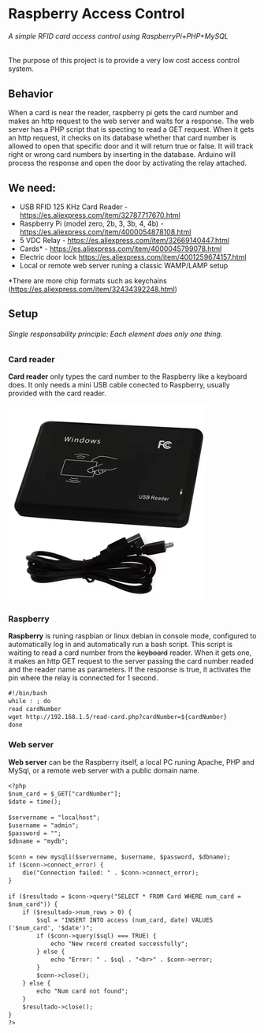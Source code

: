 # Raspberry Access Control
###### A simple RFID card access control using RaspberryPi+PHP+MySQL

The purpose of this project is to provide a very low cost access control system.

## Behavior
When a card is near the reader, raspberry pi gets the card number and makes an http request to the web server and waits for a response.
The web server has a PHP script that is specting to read a GET request.
When it gets an http request, it checks on its database whether that card number is allowed to open that specific door and it will return true or false. It will track right or wrong card numbers by inserting in the database.
Arduino will process the response and open the door by activating the relay attached.

## We need:
- USB RFID 125 KHz Card Reader - https://es.aliexpress.com/item/32787717670.html
- Raspberry Pi (model zero, 2b, 3, 3b, 4, 4b) - https://es.aliexpress.com/item/4000054878108.html
- 5 VDC Relay - https://es.aliexpress.com/item/32669140447.html
- Cards* - https://es.aliexpress.com/item/4000045799078.html
- Electric door lock https://es.aliexpress.com/item/4001259674157.html
- Local or remote web server runing a classic WAMP/LAMP setup

*There are more chip formats such as keychains (https://es.aliexpress.com/item/32434392248.html)

## Setup
###### Single responsability principle: Each element does only one thing.

### Card reader
**Card reader** only types the card number to the Raspberry like a keyboard does.
It only needs a mini USB cable conected to Raspberry, usually provided with the card reader.

![card-reader](https://github.com/mikelweb/raspberry-access-control/blob/master/Card%20Reader%20USB%20EM4100%20TK4100%20125khz.png?raw=true)

### Raspberry
**Raspberry** is runing raspbian or linux debian in console mode, configured to automatically log in and automatically run a bash script. This script is waiting to read a card number from the ~~keyboard~~ reader. When it gets one, it makes an http GET request to the server passing the card number readed and the reader name as parameters. If the response is true, it activates the pin where the relay is connected for 1 second.

```
#!/bin/bash
while : ; do
read cardNumber
wget http://192.168.1.5/read-card.php?cardNumber=${cardNumber}
done
```

### Web server
**Web server** can be the Raspberry itself, a local PC runing Apache, PHP and MySql, or a remote web server with a public domain name.

```
<?php
$num_card = $_GET["cardNumber"];
$date = time();

$servername = "localhost";
$username = "admin";
$password = "";
$dbname = "mydb";

$conn = new mysqli($servername, $username, $password, $dbname);
if ($conn->connect_error) {
    die("Connection failed: " . $conn->connect_error);
}

if ($resultado = $conn->query("SELECT * FROM Card WHERE num_card = $num_card")) {
	if ($resultado->num_rows > 0) {
		$sql = "INSERT INTO access (num_card, date) VALUES ('$num_card', '$date')";
		if ($conn->query($sql) === TRUE) {
		    echo "New record created successfully";
		} else {
		    echo "Error: " . $sql . "<br>" . $conn->error;
		}
		$conn->close();
	} else {
		echo "Num card not found";
	}
    $resultado->close();
}
?>
```
